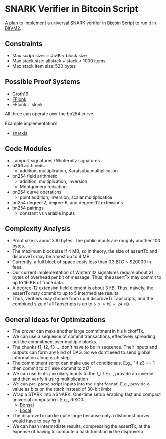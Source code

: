 # SNARK Verifier in Bitcoin Script

A plan to implement a universal SNARK verifier in Bitcoin Script to run it in [BitVM2](/bitvm2.md).

## Constraints
- Max script size: ~ 4 MB < block size
- Max stack size: altstack + stack < 1000 items 
- Max stack item size: 520 bytes

## Possible Proof Systems
- Groth16
- [FFlonk](https://eprint.iacr.org/2021/1167)
- FFlonk + slonk

All three can operate over the bn254 curve.

Example implementations
- [snarkjs](https://github.com/iden3/snarkjs)


## Code Modules 
- Lamport signatures / Winternitz signatures
- u256 arithmetic
  - addition, multiplication, Karatsuba multiplication
- bn254 field arithmetic
  - addition, multiplication, inversion
  - Montgomery reduction
- bn254 curve operations
  - point addition, inversion, scalar multiplication
- bn254 degree-2, degree-6, and degree-12 extensions
- bn254 pairings
  - constant vs variable inputs

## Complexity Analysis
- Proof size is about 300 bytes. The public inputs are roughly another 100 bytes.
- The maximum block size if 4 MB, so in theory, the size of assertTx and disproveTx may be almost up to 4 MB.
- Currently, a full block of space costs less than 0.3 BTC ~ $20000 in fees.
- Our current implementation of Winternitz signatures require about 31 bytes of overhead per bit of message. Thus, the assertTx may commit to up to 16 KB of trace data.
- A degree-12 extension field element is about 3 KB. Thus, naively, the assertTx may commit to up to 5 intermediate results.
- Thus, verifiers may choose from up 6 disproveTx Tapscripts, and the combined size of all Tapscripts is up to `6 x 4 MB = 24 MB`.


## General Ideas for Optimizations
- The prover can make another large commitment in his kickoffTx.
- We can use a sequence of commit transactions, effectively spreading out the commitment over multiple blocks.
- The chunks f1, f2, f3, ... don't have to be in sequence. Their inputs and outputs can form any kind of DAG. So we don't need to send global information along each step.
- The commitment script can make use of conditionals. E.g., "if z3 == 1 then commit to z11 else commit to z17"
- We can use hints / auxiliary inputs to the f_i / E.g., provide an inverse and then verify it using multiplication
- We can pre-parse script inputs into the right format. E.g., provide a value as bits on the stack instead of 30-bit limbs
- Wrap a STARK into a SNARK. One-time setup enabling fast and compact universal computation. E.g., RISC0:
  - [Bonsai](https://api.bonsai.xyz/swagger-ui/#/snark/route_snark_create)
  - [Local](https://github.com/risc0/risc0/tree/main/compact_proof)
- The disproveTx can be quite large because only a dishonest prover would have to pay for it
- We can hash intermediate results, compressing the assertTx, at the expense of having to compute a hash function in the disproveTx
